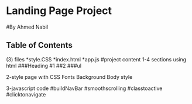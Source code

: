 # Landing Page Project

#By Ahmed Nabil

## Table of Contents
(3) files   *style.CSS
            *index.html
            *app.js
#project content
1-4 sections using html
###Heading
#1
##2
###ul

2-style page with CSS
  Fonts
  Background
  Body style     

3-javascript code
#buildNavBar
#smoothscrolling
#classtoactive
#clicktonavigate
